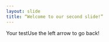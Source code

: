 ```yaml
---
layout: slide
title: “Welcome to our second slide!”
---
```

Your testUse the left arrow to go back!
